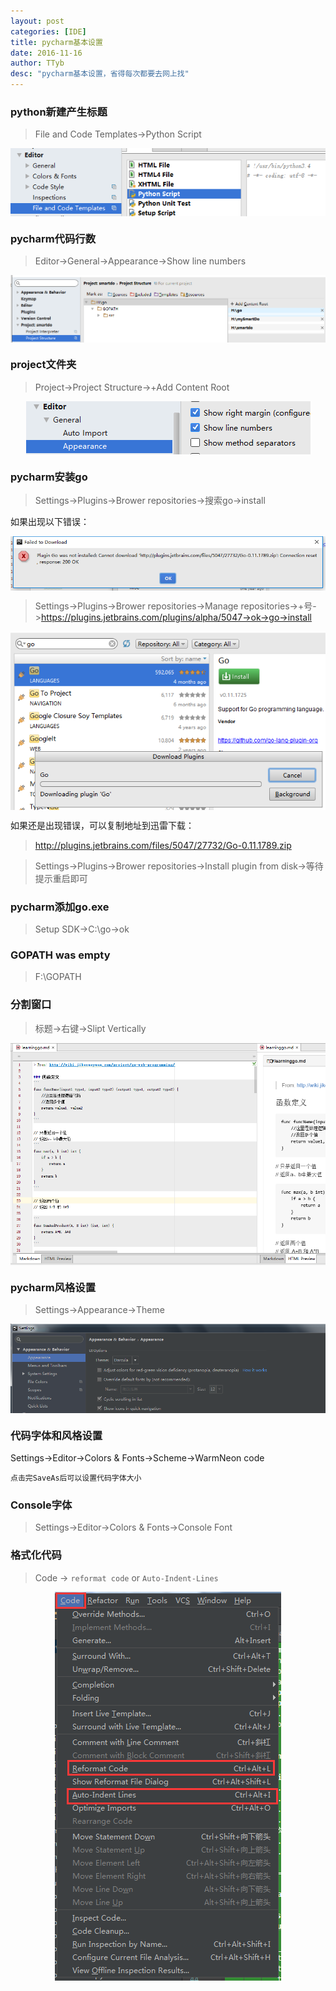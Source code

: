 ```yaml
---
layout: post
categories: [IDE]
title: pycharm基本设置
date: 2016-11-16
author: TTyb
desc: "pycharm基本设置，省得每次都要去网上找"
---
```


### python新建产生标题

>File and Code Templates->Python Script

<p style="text-align:center"><img src="/static/postimage/IDE/pycharm/996148-20161116091046717-450311905.png" class="img-responsive"style="display: block; margin-right: auto; margin-left: auto;"></p>

### pycharm代码行数

>Editor->General->Appearance->Show line numbers

<p style="text-align:center"><img src="/static/postimage/IDE/pycharm/996148-20161116091550467-1103509311.png" class="img-responsive"style="display: block; margin-right: auto; margin-left: auto;"></p>

### project文件夹

>Project->Project Structure->+Add Content Root

<p style="text-align:center"><img src="/static/postimage/IDE/pycharm/996148-20161116091710982-1941515536.png" class="img-responsive"style="display: block; margin-right: auto; margin-left: auto;"></p>

### pycharm安装go

>Settings->Plugins->Brower repositories->搜索go->install

如果出现以下错误：

<p style="text-align:center"><img src="/static/postimage/IDE/pycharm/996148-20161117211615920-1477891225.png" class="img-responsive"style="display: block; margin-right: auto; margin-left: auto;"></p>

>Settings->Plugins->Brower repositories->Manage repositories->+号->https://plugins.jetbrains.com/plugins/alpha/5047->ok->go->install

<p style="text-align:center"><img src="/static/postimage/IDE/pycharm/996148-20161117211912482-1083511597.png" class="img-responsive"style="display: block; margin-right: auto; margin-left: auto;"></p>

如果还是出现错误，可以复制地址到迅雷下载：

>http://plugins.jetbrains.com/files/5047/27732/Go-0.11.1789.zip

>Settings->Plugins->Brower repositories->Install plugin from disk->等待提示重启即可

### pycharm添加go.exe

>Setup SDK->C:\go->ok

### GOPATH was empty

>F:\GOPATH

### 分割窗口

>标题->右键->Slipt Vertically

<p style="text-align:center"><img src="/static/postimage/IDE/pycharm/996148-20161125103915362-433002487.png" class="img-responsive"style="display: block; margin-right: auto; margin-left: auto;"></p>

### pycharm风格设置
>Settings->Appearance->Theme

<p style="text-align:center"><img src="/static/postimage/IDE/pycharm/996148-20170222160727913-914186285.png" class="img-responsive"style="display: block; margin-right: auto; margin-left: auto;"></p>

### 代码字体和风格设置

Settings->Editor->Colors & Fonts->Scheme->WarmNeon code

`点击完SaveAs后可以设置代码字体大小`

### Console字体

>Settings->Editor->Colors & Fonts->Console Font

### 格式化代码

>Code -> `reformat code` or `Auto-Indent-Lines`

<p style="text-align:center"><img src="/static/postimage/IDE/pycharm/996148-20170317085917526-93381329.png" class="img-responsive"style="display: block; margin-right: auto; margin-left: auto;"></p>